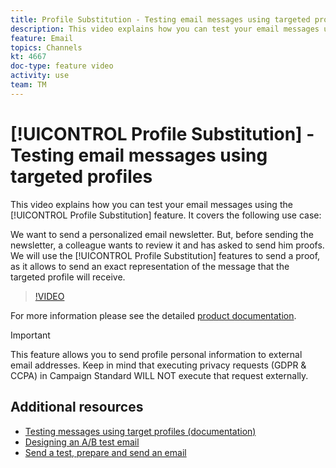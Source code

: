 ```yaml
---
title: Profile Substitution - Testing email messages using targeted profiles
description: This video explains how you can test your email messages using the profile substitution feature.
feature: Email  
topics: Channels
kt: 4667
doc-type: feature video
activity: use
team: TM
---
```


# [!UICONTROL Profile Substitution] - Testing email messages using targeted profiles

This video explains how you can test your email messages using the [!UICONTROL Profile Substitution] feature. It covers the following use case:

We want to send a personalized email newsletter. But, before sending the newsletter, a colleague wants to review it and has asked to send him proofs. We will use the [!UICONTROL Profile Substitution] features to send a proof, as it allows to send an exact representation of the message that the targeted profile will receive.

>[!VIDEO](https://video.tv.adobe.com/v/32368?quality=12)

For more information  please see the detailed [product documentation]( https://docs.adobe.com/content/help/en/campaign-standard/using/testing-and-sending/preparing-and-testing-messages/testing-messages-using-target.html).

>[!IMPORTANT]
>
>This feature allows you to send profile personal information to external email addresses. Keep in mind that executing privacy requests (GDPR & CCPA) in Campaign Standard WILL NOT execute that request externally.
>

## Additional resources

* [Testing messages using target profiles (documentation)](https://docs.adobe.com/content/help/en/campaign-standard/using/testing-and-sending/preparing-and-testing-messages/testing-messages-using-target.html)
* [Designing an A/B test email](/help/guides/communication-channels/email/a-b-testing.md)
* [Send a test, prepare and send an email](/help/guides/communication-channels/email/sending-test-preparing-sending-email.md)
